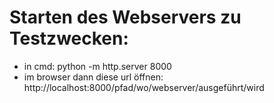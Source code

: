 # Starten des Webservers zu Testzwecken:
- in cmd: python -m http.server 8000
- im browser dann diese url öffnen: http://localhost:8000/pfad/wo/webserver/ausgeführt/wird

